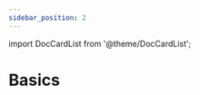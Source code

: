```yaml
---
sidebar_position: 2
---
```

import DocCardList from '@theme/DocCardList';


# Basics

<DocCardList />

